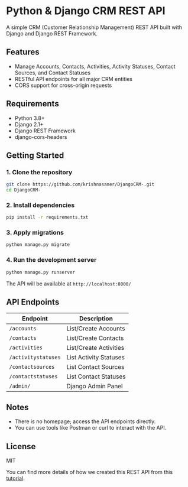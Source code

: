 # Python & Django CRM REST API
A simple CRM (Customer Relationship Management) REST API built with Django and Django REST Framework.

## Features
- Manage Accounts, Contacts, Activities, Activity Statuses, Contact Sources, and Contact Statuses
- RESTful API endpoints for all major CRM entities
- CORS support for cross-origin requests

## Requirements
- Python 3.8+
- Django 2.1+
- Django REST Framework
- django-cors-headers

## Getting Started

### 1. Clone the repository
```bash
git clone https://github.com/krishnasaner/DjangoCRM-.git
cd DjangoCRM-
```

### 2. Install dependencies
```bash
pip install -r requirements.txt
```

### 3. Apply migrations
```bash
python manage.py migrate
```

### 4. Run the development server
```bash
python manage.py runserver
```

The API will be available at `http://localhost:8000/`

## API Endpoints
| Endpoint                | Description                |
|------------------------|----------------------------|
| `/accounts`            | List/Create Accounts       |
| `/contacts`            | List/Create Contacts       |
| `/activities`          | List/Create Activities     |
| `/activitystatuses`    | List Activity Statuses     |
| `/contactsources`      | List Contact Sources       |
| `/contactstatuses`     | List Contact Statuses      |
| `/admin/`              | Django Admin Panel         |

## Notes
- There is no homepage; access the API endpoints directly.
- You can use tools like Postman or curl to interact with the API.

## License
MIT

You can find more details of how we created this REST API from this [tutorial](https://www.techiediaries.com/django-tutorial).
